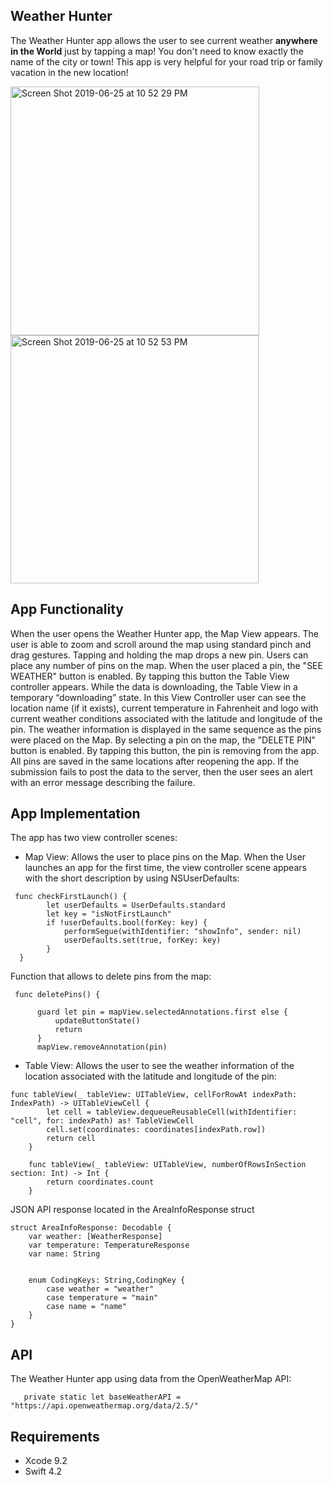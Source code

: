 ## Weather Hunter
The Weather Hunter app allows the user to see current weather **anywhere in the World** just by tapping a map! You don't need to know exactly the name of the city or town! This app is very helpful for your road trip or family vacation in the new location!


<img width="398" alt="Screen Shot 2019-06-25 at 10 52 29 PM" src="https://user-images.githubusercontent.com/46335329/60147903-1638ed80-979d-11e9-9f82-9954fb7d6efb.png">

<img width="397" alt="Screen Shot 2019-06-25 at 10 52 53 PM" src="https://user-images.githubusercontent.com/46335329/60147796-c22e0900-979c-11e9-86d3-e0e0f159d530.png">

## App Functionality 
When the user opens the Weather Hunter app, the Map View appears. The user is able to zoom and scroll around the map using standard pinch and drag gestures. Tapping and holding the map drops a new pin. Users can place any number of pins on the map. When the user placed a pin, the "SEE WEATHER" button is enabled. By tapping this button the Table View controller appears. While the data is downloading, the Table View in a temporary “downloading” state. In this View Controller user can see the location name (if it exists), current temperature in Fahrenheit and logo with current weather conditions associated with the latitude and longitude of the pin. The weather information is displayed in the same sequence as the pins were placed on the Map. By selecting a pin on the map, the "DELETE PIN" button is enabled. By tapping this button, the pin is removing from the app. All pins are saved in the same locations after reopening the app. If the submission fails to post the data to the server, then the user sees an alert with an error message describing the failure. 


## App Implementation
The app has two view controller scenes:
- Map View: Allows the user to place pins on the Map. 
When the User launches an app for the first time, the view controller scene appears with the short description by using NSUserDefaults:
```
 func checkFirstLaunch() {
        let userDefaults = UserDefaults.standard
        let key = "isNotFirstLaunch"
        if !userDefaults.bool(forKey: key) {
            performSegue(withIdentifier: "showInfo", sender: nil)
            userDefaults.set(true, forKey: key)
        }
  }
  ```
  Function that allows to delete pins from the map:
  ```
   func deletePins() {

        guard let pin = mapView.selectedAnnotations.first else {
            updateButtonState()
            return
        }
        mapView.removeAnnotation(pin)
   ``` 
        

- Table View: Allows the user to see the weather information of the location associated with the latitude and longitude of the pin:
```
func tableView(_ tableView: UITableView, cellForRowAt indexPath: IndexPath) -> UITableViewCell {
        let cell = tableView.dequeueReusableCell(withIdentifier: "cell", for: indexPath) as! TableViewCell
        cell.set(coordinates: coordinates[indexPath.row])
        return cell
    }
    
    func tableView(_ tableView: UITableView, numberOfRowsInSection section: Int) -> Int {
        return coordinates.count
    }
```
JSON API response located in the AreaInfoResponse struct 
```
struct AreaInfoResponse: Decodable {
    var weather: [WeatherResponse]
    var temperature: TemperatureResponse
    var name: String
    
    
    enum CodingKeys: String,CodingKey {
        case weather = "weather"
        case temperature = "main"
        case name = "name"
    }
}
```



## API
The Weather Hunter app using data from the OpenWeatherMap API: 
```
   private static let baseWeatherAPI = "https://api.openweathermap.org/data/2.5/"

```


## Requirements

- Xcode 9.2
- Swift 4.2


